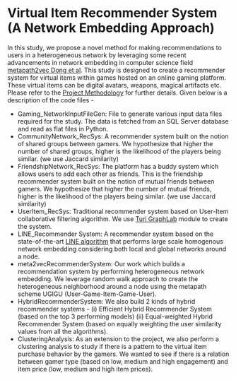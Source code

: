 # Virtual Item Recommender System (A Network Embedding Approach)

In this study, we propose a novel method for making recommendations to users in a heterogeneous network by leveraging some recent advancements in network embedding in computer science field [metapath2vec Dong et al](https://ericdongyx.github.io/metapath2vec/m2v.html). This study is designed to create a recommender system for virtual items within games hosted on an online gaming platform. These virtual items can be digital avatars, weapons, magical artifacts etc. Please refer to the [Project Methodology](docs/DOCUMENTATION.md) for further details. Given below is a description of the code files - 
- Gaming_NetworkInputFileGen: File to generate various input data files required for the study. The data is fetched from an SQL Server database and read as flat files in Python.
- CommunityNetwork_RecSys: A recommender system built on the notion of shared groups between gamers. We hypothesize that higher the number of shared groups, higher is the likelihood of the players being similar. (we use Jaccard similarity)
- FriendshipNetwork_RecSys: The platform has a buddy system which allows users to add each other as friends. This is the friendship recommender system built on the notion of mutual friends between gamers. We hypothesize that higher the number of mutual friends, higher is the likelihood of the players being similar. (we use Jaccard similarity)
- UserItem_RecSys: Traditional recommender system based on User-Item collaborative filtering algorithm. We use [Turi GraphLab](https://turi.com/download/install-graphlab-create.html) module to create the system.
- LINE_Recommender System: A recommender system based on the state-of-the-art [LINE algorithm](https://github.com/tangjianpku/LINE) that performs large scale homogenous network embedding considering both local and global networks around a node.
- meta2vecRecommenderSystem: Our work which builds a recommendation system by performing heterogeneous network embedding. We leverage random walk approach to create the heterogeneous neighborhood around a node using the metapath scheme UGIGU (User-Game-Item-Game-User).
- HybridRecommenderSystem: We also build 2 kinds of hybrid recommender systems - (i) Efficient Hybrid Recommender System (based on the top 3 performing models) (ii) Equal-weighted Hybrid Recommender System (based on equally weighting the user similarity values from all the algorithms).
- ClusteringAnalysis: As an extension to the project, we also perform a clustering analysis to study if there is a pattern to the virtual item purchase behavior by the gamers. We wanted to see if there is a relation between gamer type (based on low, medium and high engagement) and item price (low, medium and high item prices). 
